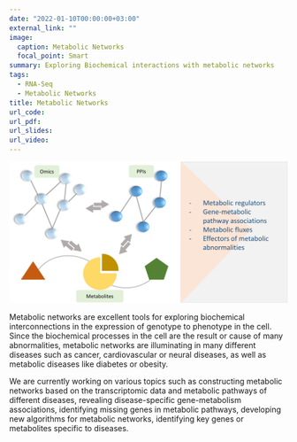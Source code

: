 ```yaml
---
date: "2022-01-10T00:00:00+03:00"
external_link: ""
image:
  caption: Metabolic Networks
  focal_point: Smart
summary: Exploring Biochemical interactions with metabolic networks
tags:
  - RNA-Seq
  - Metabolic Networks
title: Metabolic Networks
url_code: 
url_pdf: 
url_slides: 
url_video: 
---
```


![metabolic_net](metabolic_networks.jpg)


Metabolic networks are excellent tools for exploring biochemical interconnections in the expression of genotype to phenotype in the cell. Since the biochemical processes in the cell are the result or cause of many abnormalities, metabolic networks are illuminating in many different diseases such as cancer, cardiovascular or neural diseases, as well as metabolic diseases like diabetes or obesity.

We are currently working on various topics such as constructing metabolic networks based on the transcriptomic data and metabolic pathways of different diseases, revealing disease-specific gene-metabolism associations, identifying missing genes in metabolic pathways, developing new algorithms for metabolic networks, identifying key genes or metabolites specific to diseases.
